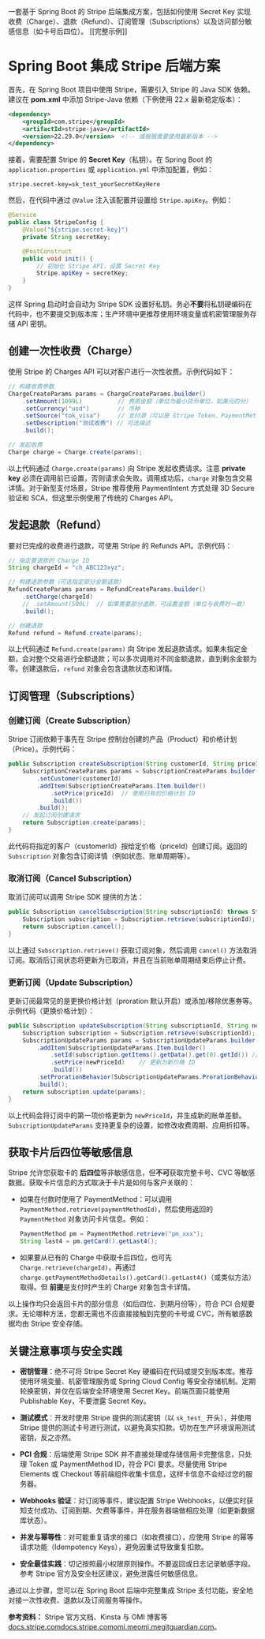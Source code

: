 一套基于 Spring Boot 的 Stripe 后端集成方案，包括如何使用 Secret Key 实现收费（Charge）、退款（Refund）、订阅管理（Subscriptions）以及访问部分敏感信息（如卡号后四位）。
[[完整示例]]
# Spring Boot 集成 Stripe 后端方案

首先，在 Spring Boot 项目中使用 Stripe，需要引入 Stripe 的 Java SDK 依赖。建议在 **pom.xml** 中添加 Stripe-Java 依赖（下例使用 22.x 最新稳定版本）：

```xml
<dependency>
    <groupId>com.stripe</groupId>
    <artifactId>stripe-java</artifactId>
    <version>22.29.0</version>  <!-- 或根据需要使用最新版本 -->
</dependency>
```

接着，需要配置 Stripe 的 **Secret Key**（私钥）。在 Spring Boot 的 `application.properties` 或 `application.yml` 中添加配置，例如：

```properties
stripe.secret-key=sk_test_yourSecretKeyHere
```

然后，在代码中通过 `@Value` 注入该配置并设置给 `Stripe.apiKey`。例如：

```java
@Service
public class StripeConfig {
    @Value("${stripe.secret-key}")
    private String secretKey;

    @PostConstruct
    public void init() {
        // 初始化 Stripe API，设置 Secret Key
        Stripe.apiKey = secretKey;
    }
}
```

这样 Spring 启动时会自动为 Stripe SDK 设置好私钥。务必**不要**将私钥硬编码在代码中，也不要提交到版本库；生产环境中更推荐使用环境变量或机密管理服务存储 API 密钥。

## 创建一次性收费（Charge）

使用 Stripe 的 Charges API 可以对客户进行一次性收费。示例代码如下：

```java
// 构建收费参数
ChargeCreateParams params = ChargeCreateParams.builder()
    .setAmount(1099L)          // 费用金额（单位为最小货币单位，如美元的分）
    .setCurrency("usd")        // 币种
    .setSource("tok_visa")     // 支付源（可以是 Stripe Token、PaymentMethod 或已有的来源 ID）
    .setDescription("测试收费") // 可选描述
    .build();

// 发起收费
Charge charge = Charge.create(params);
```

以上代码通过 `Charge.create(params)` 向 Stripe 发起收费请求。注意 **private key** 必须在调用前已设置，否则请求会失败。调用成功后，`charge` 对象包含交易详情。对于新型支付场景，Stripe 推荐使用 PaymentIntent 方式处理 3D Secure 验证和 SCA，但这里示例使用了传统的 Charges API。

## 发起退款（Refund）

要对已完成的收费进行退款，可使用 Stripe 的 Refunds API。示例代码：

```java
// 指定要退款的 Charge ID
String chargeId = "ch_ABC123xyz";

// 构建退款参数（可选指定部分金额退款）
RefundCreateParams params = RefundCreateParams.builder()
    .setCharge(chargeId)
    // .setAmount(500L)  // 如果需要部分退款，可设置金额（单位与收费时一致）
    .build();

// 创建退款
Refund refund = Refund.create(params);
```

以上代码通过 `Refund.create(params)` 向 Stripe 发起退款请求。如果未指定金额，会对整个交易进行全额退款；可以多次调用对不同金额退款，直到剩余金额为零。创建退款后，`refund` 对象会包含退款状态和详情。

## 订阅管理（Subscriptions）

### 创建订阅（Create Subscription）

Stripe 订阅依赖于事先在 Stripe 控制台创建的产品（Product）和价格计划（Price）。示例代码：

```java
public Subscription createSubscription(String customerId, String priceId) throws StripeException {
    SubscriptionCreateParams params = SubscriptionCreateParams.builder()
        .setCustomer(customerId)
        .addItem(SubscriptionCreateParams.Item.builder()
            .setPrice(priceId)  // 使用已有的价格计划 ID
            .build())
        .build();
    // 发起订阅创建请求
    return Subscription.create(params);
}
```

此代码将指定的客户（customerId）按给定价格（priceId）创建订阅。返回的 `Subscription` 对象包含订阅详情（例如状态、账单周期等）。

### 取消订阅（Cancel Subscription）

取消订阅可以调用 Stripe SDK 提供的方法：

```java
public Subscription cancelSubscription(String subscriptionId) throws StripeException {
    Subscription subscription = Subscription.retrieve(subscriptionId);
    return subscription.cancel();
}
```

以上通过 `Subscription.retrieve()` 获取订阅对象，然后调用 `cancel()` 方法取消订阅。取消后订阅状态将更新为已取消，并且在当前账单周期结束后停止计费。

### 更新订阅（Update Subscription）

更新订阅最常见的是更换价格计划（proration 默认开启）或添加/移除优惠券等。示例代码（更换价格计划）：

```java
public Subscription updateSubscription(String subscriptionId, String newPriceId) throws StripeException {
    Subscription subscription = Subscription.retrieve(subscriptionId);
    SubscriptionUpdateParams params = SubscriptionUpdateParams.builder()
        .addItem(SubscriptionUpdateParams.Item.builder()
            .setId(subscription.getItems().getData().get(0).getId()) // 当前订阅项 ID
            .setPrice(newPriceId)    // 更新为新价格 ID
            .build())
        .setProrationBehavior(SubscriptionUpdateParams.ProrationBehavior.CREATE_INVOICE) // 按规则 proration
        .build();
    return subscription.update(params);
}
```

以上代码会将订阅中的第一项价格更新为 `newPriceId`，并生成新的账单差额。`SubscriptionUpdateParams` 支持更复杂的设置，如修改收费周期、应用折扣等。

## 获取卡片后四位等敏感信息

Stripe 允许您获取卡的 **后四位**等非敏感信息，但**不可**获取完整卡号、CVC 等敏感数据。获取卡片信息的方式取决于卡片是如何与客户关联的：

- 如果在付款时使用了 PaymentMethod：可以调用 `PaymentMethod.retrieve(paymentMethodId)`，然后使用返回的 `PaymentMethod` 对象访问卡片信息。例如：
    
    ```java
    PaymentMethod pm = PaymentMethod.retrieve("pm_xxx");
    String last4 = pm.getCard().getLast4();
    ```
    
- 如果要从已有的 Charge 中获取卡后四位，也可先 `Charge.retrieve(chargeId)`，再通过 `charge.getPaymentMethodDetails().getCard().getLast4()`（或类似方法）取得。但 **前提**是支付时产生的 Charge 对象包含卡详情。
    

以上操作均只会返回卡片的部分信息（如后四位、到期月份等），符合 PCI 合规要求。无论哪种方法，您都无需也不应直接接触到完整的卡号或 CVC，所有敏感数据均由 Stripe 安全存储。

## 关键注意事项与安全实践

- **密钥管理**：绝不可将 Stripe Secret Key 硬编码在代码或提交到版本库。推荐使用环境变量、机密管理服务或 Spring Cloud Config 等安全存储机制。定期轮换密钥，并仅在后端安全环境使用 Secret Key。前端页面只能使用 Publishable Key，不要泄露 Secret Key。
    
- **测试模式**：开发时使用 Stripe 提供的测试密钥（以 `sk_test_` 开头），并使用 Stripe 提供的测试卡号进行测试，以避免真实扣款。切勿在生产环境误用测试密钥，反之亦然。
    
- **PCI 合规**：后端使用 Stripe SDK 并不直接处理或存储信用卡完整信息，只处理 Token 或 PaymentMethod ID，符合 PCI 要求。尽量使用 Stripe Elements 或 Checkout 等前端组件收集卡信息，这样卡信息不会经过您的服务器。
    
- **Webhooks 验证**：对订阅等事件，建议配置 Stripe Webhooks，以便实时获知支付成功、订阅到期、欠费等事件，并在服务器端做相应处理（如更新数据库状态）。
    
- **并发与幂等性**：对可能重复请求的接口（如收费接口），应使用 Stripe 的幂等请求功能（Idempotency Keys），避免因重试导致重复扣款。
    
- **安全最佳实践**：切记按照最小权限原则操作。不要返回或日志记录敏感字段。参考 Stripe 官方及安全社区建议，避免泄露任何敏感信息。
    

通过以上步骤，您可以在 Spring Boot 后端中完整集成 Stripe 支付功能，安全地对接一次性收费、退款以及订阅服务等操作。

**参考资料：** Stripe 官方文档、Kinsta 与 OMI 博客等[docs.stripe.com](https://docs.stripe.com/api/charges/create?lang=java#:~:text=ChargeCreateParams%20params%20%3D)[docs.stripe.com](https://docs.stripe.com/api/refunds/create?lang=java#:~:text=RefundCreateParams%20params%20%3D)[omi.me](https://www.omi.me/blogs/api-guides/how-to-use-stripe-billing-api-for-subscription-management-in-java#:~:text=public%20class%20SubscriptionService%20)[omi.me](https://www.omi.me/blogs/api-guides/how-to-use-stripe-billing-api-for-subscription-management-in-java#:~:text=SubscriptionUpdateParams%20params%20%3D%20SubscriptionUpdateParams)[gitguardian.com](https://www.gitguardian.com/remediation/stripe-secret-key#:~:text=,term%20exposure)。
